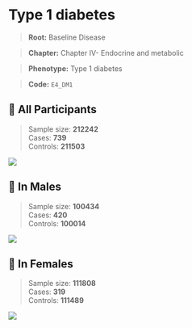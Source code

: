 # Type 1 diabetes

> **Root:** Baseline Disease  

> **Chapter:** Chapter IV- Endocrine and metabolic  

> **Phenotype:** Type 1 diabetes  

> **Code:** `E4_DM1`

## 🧪 All Participants  
> Sample size: **212242**  
> Cases: **739**  
> Controls: **211503**
<img src="/Disease/Figures/ALL/Incidence/E4_DM1.png"/>
<CsvTable src="/public/Disease/Data/ALL/Incidence/COX_E4_DM1.csv" label="🔍 View full results" />

## 👨 In Males  
> Sample size: **100434**  
> Cases: **420**  
> Controls: **100014**
<img src="/Disease/Figures/Male/Incidence/E4_DM1.png"/>
<CsvTable src="/public/Disease/Data/Male/Incidence/COX_E4_DM1.csv" label="🔍 View full results" />

## 👩 In Females  
> Sample size: **111808**  
> Cases: **319**  
> Controls: **111489**
<img src="/Disease/Figures/Female/Incidence/E4_DM1.png"/>
<CsvTable src="/public/Disease/Data/Female/Incidence/COX_E4_DM1.csv" label="🔍 View full results" />
